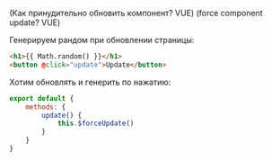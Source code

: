 (Как принудительно обновить компонент? VUE)
(force component update? VUE)

Генерируем рандом при обновлении страницы:
```html
<h1>{{ Math.random() }}</h1>
<button @click="update">Update</button>
```

Хотим обновлять и генерить по нажатию:
```js
export default {
	methods: {
		update() {
			this.$forceUpdate()
		}
	}
}
```